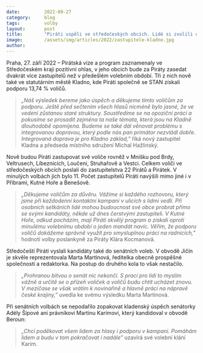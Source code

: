 ```yaml
---
date:         2022-09-27
category:     blog
tags:         volby
layout:       post
title:        "Piráti uspěli ve středočeských obcích. Lidé si zvolili dvakrát více zastupitelů než v minulých volbách"
image:        /assets/img/articles/2022/zastupitele-kladno.jpg
author:       
---
```


Praha, 27. září 2022 – Pirátská vize a program zaznamenaly ve Středočeském kraji pozitivní ohlas, v jeho obcích bude za Piráty zasedat dvakrát více zastupitelů než v předešlém volebním období. Tři z nich nově také ve statutárním městě Kladno, kde Piráti společně se STAN získali podporu 13,74 % voličů.

>*„Náš výsledek bereme jako úspěch a děkujeme tímto voličům za podporu. Ještě před sečtením všech hlasů nicméně bylo jasné, že ve vedení zůstanou staré struktury. Soustředíme se na opoziční práci a pokusíme se prosadit zejména ta naše témata, která jsou na Kladně dlouhodobě opomíjena. Budeme se také dál věnovat problému s integrovanou dopravou, který podle nás pan primátor nezvládl dobře. Integrovaná doprava je pro Kladno základ,”* říká nový zastupitel Kladna a předseda místního sdružení Michal Hažlinský.

Nově budou Piráti zastupovat své voliče rovněž v Mníšku pod Brdy, Veltrusech, Líbeznicích, Loučeni, Struhařově a Vestci. Celkem voliči ve středočeských obcích poslali do zastupitelstva 22 Pirátů a Pirátek. V minulých volbách jich bylo 11. Počet zastupitelů Piráti navýšili mimo jiné i v Příbrami, Kutné Hoře a Benešově.

> *„Děkujeme voličům za důvěru. Vážíme si každého rozhovoru, který jsme při každodenní kontaktní kampani v ulicích s lidmi vedli. Při osobních setkáních lidé mohou budoucnost své obce probrat přímo se svými kandidáty, někde už dnes čerstvými zastupiteli. V Kutné Hoře, odkud pocházím, mají Piráti skvělý program a získali oproti minulému volebnímu období o jeden mandát navíc. Věřím, že podporu voličů dokážeme správně využít pro smysluplnou práci na radnicích,”* hodnotí volby poslankyně za Piráty Klára Kocmanová.

Středočeští Piráti vyslali kandidáty také do senátních voleb. V obvodě Jičín je skvěle reprezentovala Marta Martinová, ředitelka obecně prospěšné společnosti a redaktorka. Na postup do druhého kola to však nestačilo.

> *„Prohranou bitvou o senát nic nekončí. S prací pro lidi to myslím vážně a určitě se o přízeň voliček a voličů budu chtít ucházet znovu. V mezičase se však vrátím k novinařině a hlavně práci na nápravě české krajiny,”* uvedla ke svému výsledku Marta Martinová.

Při senátních volbách se nepodařilo zopakovat kladenský úspěch senátorky Adély Šípové ani právníkovi Martinu Karimovi, který kandidoval v obvodě Beroun:

> *„Chci poděkovat všem lidem za hlasy i podporu v kampani. Pomáhám lidem a budu v tom pokračovat i nadále"* uzavírá své volební klání Karim.


